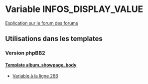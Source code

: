 # Variable INFOS_DISPLAY_VALUE
[Explication sur le forum des forums](http://forum.forumactif.com/t294113-listing-des-variables#INFOS_DISPLAY_VALUE)
## Utilisations dans les templates
### Version phpBB2
#### [Template album_showpage_body](subsilver/album_showpage_body.md)
* [Variable à la ligne 266](../subsilver/album_showpage_body.tpl#L266)
